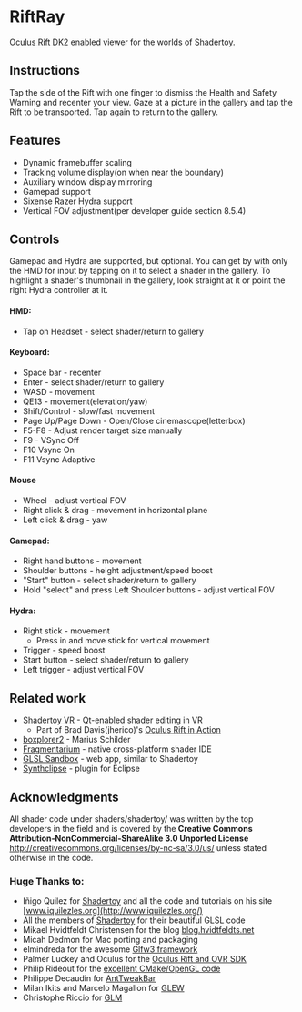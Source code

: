 # RiftRay

[Oculus Rift DK2](http://www.oculus.com/) enabled viewer for the worlds of [Shadertoy](https://shadertoy.com).  


## Instructions  
Tap the side of the Rift with one finger to dismiss the Health and Safety Warning and recenter your view. Gaze at a picture in the gallery and tap the Rift to be transported. Tap again to return to the gallery.  


## Features  
- Dynamic framebuffer scaling  
- Tracking volume display(on when near the boundary)  
- Auxiliary window display mirroring  
- Gamepad support  
- Sixense Razer Hydra support  
- Vertical FOV adjustment(per developer guide section 8.5.4)  


## Controls  
Gamepad and Hydra are supported, but optional. You can get by with only the HMD for input by tapping on it to select a shader in the gallery. To highlight a shader's thumbnail in the gallery, look straight at it or point the right Hydra controller at it.  

#### HMD:  
- Tap on Headset - select shader/return to gallery  

#### Keyboard:  
- Space bar - recenter  
- Enter - select shader/return to gallery  
- WASD - movement  
- QE13 - movement(elevation/yaw)  
- Shift/Control - slow/fast movement  
- Page Up/Page Down - Open/Close cinemascope(letterbox)  
- F5-F8 - Adjust render target size manually  
- F9 - VSync Off  
- F10 Vsync On  
- F11 Vsync Adaptive  

#### Mouse
- Wheel - adjust vertical FOV
- Right click & drag - movement in horizontal plane  
- Left click & drag - yaw  

#### Gamepad:  
- Right hand buttons - movement  
- Shoulder buttons - height adjustment/speed boost  
- "Start" button - select shader/return to gallery  
- Hold "select" and press Left Shoulder buttons - adjust vertical FOV  

#### Hydra:  
- Right stick - movement  
  - Press in and move stick for vertical movement
- Trigger - speed boost  
- Start button - select shader/return to gallery  
- Left trigger - adjust vertical FOV  

## Related work
  - [Shadertoy VR](http://www.reddit.com/r/oculus/comments/2q0ard/new_build_of_shadertoy_vr/) - Qt-enabled shader editing in VR  
    - Part of Brad Davis(jherico)'s [Oculus Rift in Action]()
  - [boxplorer2](https://code.google.com/p/boxplorer2/) - Marius Schilder  
  - [Fragmentarium](http://syntopia.github.io/Fragmentarium/) - native cross-platform shader IDE
  - [GLSL Sandbox](http://glslsandbox.com/) - web app, similar to Shadertoy
  - [Synthclipse](http://synthclipse.sourceforge.net/user_guide/shadertoy.html) - plugin for Eclipse


## Acknowledgments

All shader code under shaders/shadertoy/ was written by the top developers in the field and is covered by the **Creative Commons Attribution-NonCommercial-ShareAlike 3.0 Unported License** <http://creativecommons.org/licenses/by-nc-sa/3.0/us/> unless stated otherwise in the code.  

### Huge Thanks to:
- Iñigo Quilez for [Shadertoy](https://shadertoy.com) and all the code and tutorials on his site [www.iquilezles.org](http://www.iquilezles.org/)  
- All the members of [Shadertoy](https://shadertoy.com) for their beautiful GLSL code  
- Mikael Hvidtfeldt Christensen for the blog [blog.hvidtfeldts.net](http://blog.hvidtfeldts.net/)  
- Micah Dedmon for Mac porting and packaging  
- elmindreda for the awesome [Glfw3 framework](https://github.com/glfw/glfw)   
- Palmer Luckey and Oculus for the [Oculus Rift and OVR SDK](http://www.oculusvr.com/)  
- Philip Rideout for the [excellent CMake/OpenGL code](http://github.prideout.net/)  
- Philippe Decaudin for [AntTweakBar](http://anttweakbar.sourceforge.net/doc/)  
- Milan Ikits and Marcelo Magallon for [GLEW](http://glew.sourceforge.net/)  
- Christophe Riccio for [GLM](http://glm.g-truc.net/0.9.5/index.html)  
